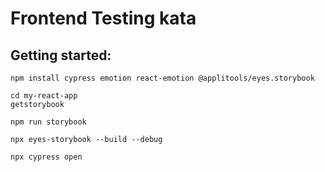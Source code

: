 # Frontend Testing kata

## Getting started:

`npm install cypress emotion react-emotion @applitools/eyes.storybook`

```npm i -g @storybook/cli
cd my-react-app
getstorybook
```

```
npm run storybook
```

```
npx eyes-storybook --build --debug
```

```
npx cypress open
```
